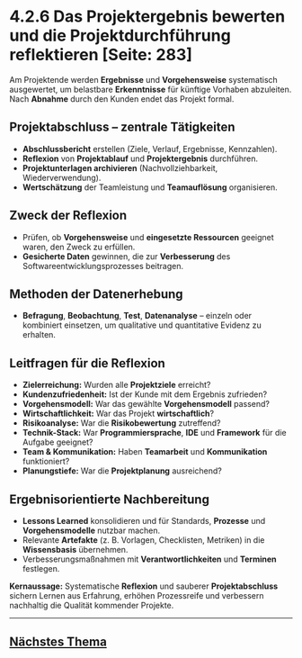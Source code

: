 # 4.2.6 Das Projektergebnis bewerten und die Projektdurchführung reflektieren [Seite: 283]

Am Projektende werden **Ergebnisse** und **Vorgehensweise** systematisch ausgewertet, um belastbare **Erkenntnisse** für künftige Vorhaben abzuleiten. Nach **Abnahme** durch den Kunden endet das Projekt formal. 

## Projektabschluss – zentrale Tätigkeiten

* **Abschlussbericht** erstellen (Ziele, Verlauf, Ergebnisse, Kennzahlen).
* **Reflexion** von **Projektablauf** und **Projektergebnis** durchführen.
* **Projektunterlagen archivieren** (Nachvollziehbarkeit, Wiederverwendung).
* **Wertschätzung** der Teamleistung und **Teamauflösung** organisieren. 

## Zweck der Reflexion

* Prüfen, ob **Vorgehensweise** und **eingesetzte Ressourcen** geeignet waren, den Zweck zu erfüllen.
* **Gesicherte Daten** gewinnen, die zur **Verbesserung** des Softwareentwicklungsprozesses beitragen. 

## Methoden der Datenerhebung

* **Befragung**, **Beobachtung**, **Test**, **Datenanalyse** – einzeln oder kombiniert einsetzen, um qualitative und quantitative Evidenz zu erhalten. 

## Leitfragen für die Reflexion

* **Zielerreichung:** Wurden alle **Projektziele** erreicht?
* **Kundenzufriedenheit:** Ist der Kunde mit dem Ergebnis zufrieden?
* **Vorgehensmodell:** War das gewählte **Vorgehensmodell** passend?
* **Wirtschaftlichkeit:** War das Projekt **wirtschaftlich**?
* **Risikoanalyse:** War die **Risikobewertung** zutreffend?
* **Technik-Stack:** War **Programmiersprache**, **IDE** und **Framework** für die Aufgabe geeignet?
* **Team & Kommunikation:** Haben **Teamarbeit** und **Kommunikation** funktioniert?
* **Planungstiefe:** War die **Projektplanung** ausreichend? 

## Ergebnisorientierte Nachbereitung

* **Lessons Learned** konsolidieren und für Standards, **Prozesse** und **Vorgehensmodelle** nutzbar machen.
* Relevante **Artefakte** (z. B. Vorlagen, Checklisten, Metriken) in die **Wissensbasis** übernehmen.
* Verbesserungsmaßnahmen mit **Verantwortlichkeiten** und **Terminen** festlegen. 

**Kernaussage:** Systematische **Reflexion** und sauberer **Projektabschluss** sichern Lernen aus Erfahrung, erhöhen Prozessreife und verbessern nachhaltig die Qualität kommender Projekte. 

---

## [Nächstes Thema](../4_Kundenspezifische_Anwendungsentwicklung_durchfuehren_.md)